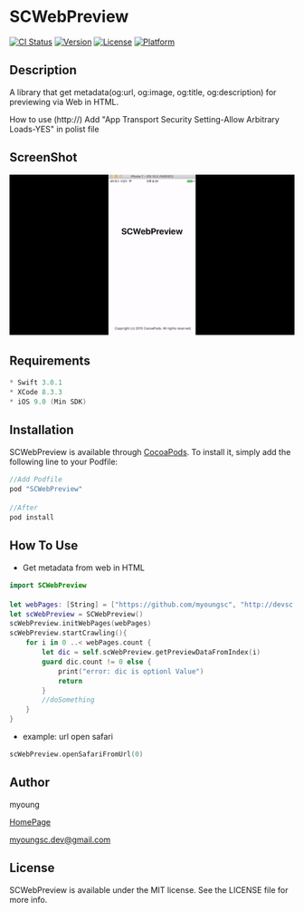# SCWebPreview
[![CI Status](http://img.shields.io/travis/myoungsc/SCWebPreview.svg?style=flat)](https://travis-ci.org/myoungsc/SCWebPreview)
[![Version](https://img.shields.io/cocoapods/v/SCWebPreview.svg?style=flat)](http://cocoapods.org/pods/SCWebPreview)
[![License](https://img.shields.io/cocoapods/l/SCWebPreview.svg?style=flat)](http://cocoapods.org/pods/SCWebPreview)
[![Platform](https://img.shields.io/cocoapods/p/SCWebPreview.svg?style=flat)](http://cocoapods.org/pods/SCWebPreview)


## Description
A library that get metadata(og:url, og:image, og:title, og:description) for previewing via Web in HTML.

How to use (http://)
Add "App Transport Security Setting-Allow Arbitrary Loads-YES" in polist file

## ScreenShot
![](https://github.com/myoungsc/SCWebPreview/blob/master/SCWebPreview_ScreenShot.gif?raw=true)

## Requirements
```swift
* Swift 3.0.1
* XCode 8.3.3
* iOS 9.0 (Min SDK)
```

## Installation
SCWebPreview is available through [CocoaPods](http://cocoapods.org). To install
it, simply add the following line to your Podfile:

```swift
//Add Podfile
pod "SCWebPreview"

//After
pod install
```

## How To Use
- Get metadata from web in HTML

```swift
import SCWebPreview

let webPages: [String] = ["https://github.com/myoungsc", "http://devsc.tistory.com/"]
let scWebPreview = SCWebPreview()
scWebPreview.initWebPages(webPages)
scWebPreview.startCrawling(){
    for i in 0 ..< webPages.count {
        let dic = self.scWebPreview.getPreviewDataFromIndex(i)
        guard dic.count != 0 else {
            print("error: dic is optionl Value")
            return
        }
        //doSomething
    }
}
```

- example: url open safari

```Swift
scWebPreview.openSafariFromUrl(0)
```

## Author
myoung

[HomePage](http://devsc.tistory.com)

<myoungsc.dev@gmail.com>


## License
SCWebPreview is available under the MIT license. See the LICENSE file for more info.
